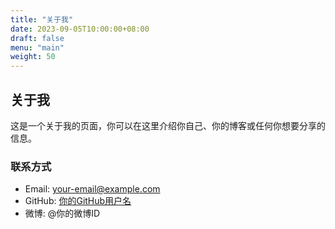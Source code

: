 ```yaml
---
title: "关于我"
date: 2023-09-05T10:00:00+08:00
draft: false
menu: "main"
weight: 50
---
```


## 关于我

这是一个关于我的页面，你可以在这里介绍你自己、你的博客或任何你想要分享的信息。

### 联系方式

- Email: your-email@example.com
- GitHub: [你的GitHub用户名](https://github.com/yourusername)
- 微博: @你的微博ID 